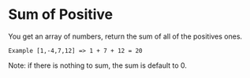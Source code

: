 # Sum of Positive

You get an array of numbers, return the sum of all of the positives ones.

```
Example [1,-4,7,12] => 1 + 7 + 12 = 20
```

Note: if there is nothing to sum, the sum is default to 0.